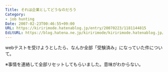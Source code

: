```yaml
---
Title: それは企業としてどうなのだろう
Category:
- job hunting
Date: 2007-02-23T00:46:55+09:00
URL: https://kiririmode.hatenablog.jp/entry/20070223/1181144815
EditURL: https://blog.hatena.ne.jp/kiririmode/kiririmode.hatenablog.jp/atom/entry/8454420450078217571
---
```


webテストを受けようとしたら、なんか全部「受験済み」になっていた件について。


※事情を連絡して全部リセットしてもらいました。意味がわからない。 
